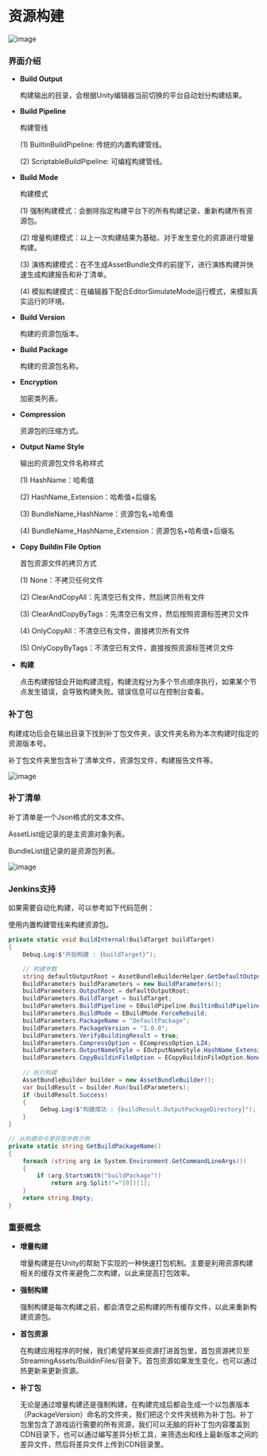 # 资源构建

![image](./Image/AssetBuilder-img1.png)

### 界面介绍

- **Build Output**

  构建输出的目录，会根据Unity编辑器当前切换的平台自动划分构建结果。

- **Build Pipeline**

  构建管线

  (1) BuiltinBuildPipeline: 传统的内置构建管线。

  (2) ScriptableBuildPipeline: 可编程构建管线。

- **Build Mode**

  构建模式

  (1) 强制构建模式：会删除指定构建平台下的所有构建记录，重新构建所有资源包。

  (2) 增量构建模式：以上一次构建结果为基础，对于发生变化的资源进行增量构建。

  (3) 演练构建模式：在不生成AssetBundle文件的前提下，进行演练构建并快速生成构建报告和补丁清单。

  (4) 模拟构建模式：在编辑器下配合EditorSimulateMode运行模式，来模拟真实运行的环境。

- **Build Version**

  构建的资源包版本。

- **Build Package**

  构建的资源包名称。

- **Encryption**

  加密类列表。

- **Compression**

  资源包的压缩方式。

- **Output Name Style**

  输出的资源包文件名称样式

  (1) HashName：哈希值

  (2) HashName_Extension：哈希值+后缀名

  (3) BundleName_HashName：资源包名+哈希值

  (4) BundleName_HashName_Extension：资源包名+哈希值+后缀名

 - **Copy Buildin File Option**

   首包资源文件的拷贝方式

   (1) None：不拷贝任何文件

   (2) ClearAndCopyAll：先清空已有文件，然后拷贝所有文件

   (3) ClearAndCopyByTags：先清空已有文件，然后按照资源标签拷贝文件

   (4) OnlyCopyAll：不清空已有文件，直接拷贝所有文件

   (5) OnlyCopyByTags：不清空已有文件，直接按照资源标签拷贝文件

- **构建**

  点击构建按钮会开始构建流程，构建流程分为多个节点顺序执行，如果某个节点发生错误，会导致构建失败。错误信息可以在控制台查看。

### 补丁包

构建成功后会在输出目录下找到补丁包文件夹，该文件夹名称为本次构建时指定的资源版本号。

补丁包文件夹里包含补丁清单文件，资源包文件，构建报告文件等。

![image](./Image/AssetBuilder-img4.png)

### 补丁清单

补丁清单是一个Json格式的文本文件。

AssetList组记录的是主资源对象列表。

BundleList组记录的是资源包列表。

![image](./Image/AssetBuilder-img2.png)

### Jenkins支持

如果需要自动化构建，可以参考如下代码范例：

使用内置构建管线来构建资源包。

````c#
private static void BuildInternal(BuildTarget buildTarget)
{
    Debug.Log($"开始构建 : {buildTarget}");

    // 构建参数
    string defaultOutputRoot = AssetBundleBuilderHelper.GetDefaultOutputRoot();
    BuildParameters buildParameters = new BuildParameters();
    buildParameters.OutputRoot = defaultOutputRoot;
    buildParameters.BuildTarget = buildTarget;
    buildParameters.BuildPipeline = EBuildPipeline.BuiltinBuildPipeline;
    buildParameters.BuildMode = EBuildMode.ForceRebuild;
    buildParameters.PackageName = "DefaultPackage";
    buildParameters.PackageVersion = "1.0.0";
    buildParameters.VerifyBuildingResult = true;
    buildParameters.CompressOption = ECompressOption.LZ4;
    buildParameters.OutputNameStyle = EOutputNameStyle.HashName_Extension;
    buildParameters.CopyBuildinFileOption = ECopyBuildinFileOption.None;
    
    // 执行构建
    AssetBundleBuilder builder = new AssetBundleBuilder();
    var buildResult = builder.Run(buildParameters);
    if (buildResult.Success)
    {
         Debug.Log($"构建成功 : {buildResult.OutputPackageDirectory}");
    }
}

// 从构建命令里获取参数示例
private static string GetBuildPackageName()
{
    foreach (string arg in System.Environment.GetCommandLineArgs())
    {
        if (arg.StartsWith("buildPackage"))
            return arg.Split("="[0])[1];
    }
    return string.Empty;
}
````

### 重要概念

- **增量构建**

  增量构建是在Unity的帮助下实现的一种快速打包机制。主要是利用资源构建相关的缓存文件来避免二次构建，以此来提高打包效率。

- **强制构建**

  强制构建是每次构建之前，都会清空之前构建的所有缓存文件，以此来重新构建资源包。

- **首包资源**

  在构建应用程序的时候，我们希望将某些资源打进首包里，首包资源拷贝至StreamingAssets/BuildinFiles/目录下。首包资源如果发生变化，也可以通过热更新来更新资源。

- **补丁包**

  无论是通过增量构建还是强制构建，在构建完成后都会生成一个以包裹版本（PackageVersion）命名的文件夹，我们把这个文件夹统称为补丁包。补丁包里包含了游戏运行需要的所有资源，我们可以无脑的将补丁包内容覆盖到CDN目录下，也可以通过编写差异分析工具，来筛选出和线上最新版本之间的差异文件，然后将差异文件上传到CDN目录里。
